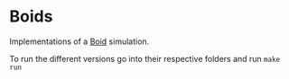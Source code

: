 # Boids
Implementations of a [Boid](https://processing.org/examples/flocking.html) simulation.

To run the different versions go into their respective folders and run `make run`
